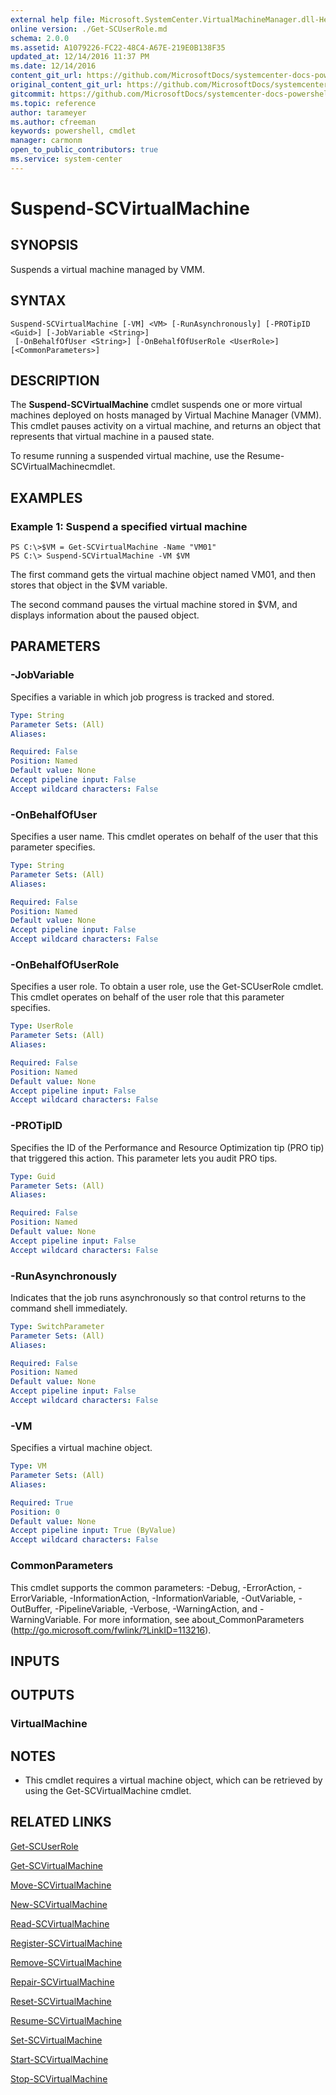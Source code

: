 ```yaml
---
external help file: Microsoft.SystemCenter.VirtualMachineManager.dll-Help.xml
online version: ./Get-SCUserRole.md
schema: 2.0.0
ms.assetid: A1079226-FC22-48C4-A67E-219E0B138F35
updated_at: 12/14/2016 11:37 PM
ms.date: 12/14/2016
content_git_url: https://github.com/MicrosoftDocs/systemcenter-docs-powershell/blob/master/systemcenter-cmdlets/SystemCenter2016/VirtualMachineManager/v1/Suspend-SCVirtualMachine.md
original_content_git_url: https://github.com/MicrosoftDocs/systemcenter-docs-powershell/blob/master/systemcenter-cmdlets/SystemCenter2016/VirtualMachineManager/v1/Suspend-SCVirtualMachine.md
gitcommit: https://github.com/MicrosoftDocs/systemcenter-docs-powershell/blob/ddd0fefc9adaabb9394eb6c21b33370913d1830d/systemcenter-cmdlets/SystemCenter2016/VirtualMachineManager/v1/Suspend-SCVirtualMachine.md
ms.topic: reference
author: tarameyer
ms.author: cfreeman
keywords: powershell, cmdlet
manager: carmonm
open_to_public_contributors: true
ms.service: system-center
---
```


# Suspend-SCVirtualMachine

## SYNOPSIS
Suspends a virtual machine managed by VMM.

## SYNTAX

```
Suspend-SCVirtualMachine [-VM] <VM> [-RunAsynchronously] [-PROTipID <Guid>] [-JobVariable <String>]
 [-OnBehalfOfUser <String>] [-OnBehalfOfUserRole <UserRole>] [<CommonParameters>]
```

## DESCRIPTION
The **Suspend-SCVirtualMachine** cmdlet suspends one or more virtual machines deployed on hosts managed by Virtual Machine Manager (VMM).
This cmdlet pauses activity on a virtual machine, and returns an object that represents that virtual machine in a paused state.

To resume running a suspended virtual machine, use the Resume-SCVirtualMachinecmdlet.

## EXAMPLES

### Example 1: Suspend a specified virtual machine
```
PS C:\>$VM = Get-SCVirtualMachine -Name "VM01"
PS C:\> Suspend-SCVirtualMachine -VM $VM
```

The first command gets the virtual machine object named VM01, and then stores that object in the $VM variable.

The second command pauses the virtual machine stored in $VM, and displays information about the paused object.

## PARAMETERS

### -JobVariable
Specifies a variable in which job progress is tracked and stored.

```yaml
Type: String
Parameter Sets: (All)
Aliases: 

Required: False
Position: Named
Default value: None
Accept pipeline input: False
Accept wildcard characters: False
```

### -OnBehalfOfUser
Specifies a user name.
This cmdlet operates on behalf of the user that this parameter specifies.

```yaml
Type: String
Parameter Sets: (All)
Aliases: 

Required: False
Position: Named
Default value: None
Accept pipeline input: False
Accept wildcard characters: False
```

### -OnBehalfOfUserRole
Specifies a user role.
To obtain a user role, use the Get-SCUserRole cmdlet.
This cmdlet operates on behalf of the user role that this parameter specifies.

```yaml
Type: UserRole
Parameter Sets: (All)
Aliases: 

Required: False
Position: Named
Default value: None
Accept pipeline input: False
Accept wildcard characters: False
```

### -PROTipID
Specifies the ID of the Performance and Resource Optimization tip (PRO tip) that triggered this action.
This parameter lets you audit PRO tips.

```yaml
Type: Guid
Parameter Sets: (All)
Aliases: 

Required: False
Position: Named
Default value: None
Accept pipeline input: False
Accept wildcard characters: False
```

### -RunAsynchronously
Indicates that the job runs asynchronously so that control returns to the command shell immediately.

```yaml
Type: SwitchParameter
Parameter Sets: (All)
Aliases: 

Required: False
Position: Named
Default value: None
Accept pipeline input: False
Accept wildcard characters: False
```

### -VM
Specifies a virtual machine object.

```yaml
Type: VM
Parameter Sets: (All)
Aliases: 

Required: True
Position: 0
Default value: None
Accept pipeline input: True (ByValue)
Accept wildcard characters: False
```

### CommonParameters
This cmdlet supports the common parameters: -Debug, -ErrorAction, -ErrorVariable, -InformationAction, -InformationVariable, -OutVariable, -OutBuffer, -PipelineVariable, -Verbose, -WarningAction, and -WarningVariable. For more information, see about_CommonParameters (http://go.microsoft.com/fwlink/?LinkID=113216).

## INPUTS

## OUTPUTS

### VirtualMachine

## NOTES
* This cmdlet requires a virtual machine object, which can be retrieved by using the Get-SCVirtualMachine cmdlet.

## RELATED LINKS

[Get-SCUserRole](xref:SystemCenter2016/VirtualMachineManager/v1/Get-SCUserRole.md)

[Get-SCVirtualMachine](xref:SystemCenter2016/VirtualMachineManager/v1/Get-SCVirtualMachine.md)

[Move-SCVirtualMachine](xref:SystemCenter2016/VirtualMachineManager/v1/Move-SCVirtualMachine.md)

[New-SCVirtualMachine](xref:SystemCenter2016/VirtualMachineManager/v1/New-SCVirtualMachine.md)

[Read-SCVirtualMachine](xref:SystemCenter2016/VirtualMachineManager/v1/Read-SCVirtualMachine.md)

[Register-SCVirtualMachine](xref:SystemCenter2016/VirtualMachineManager/v1/Register-SCVirtualMachine.md)

[Remove-SCVirtualMachine](xref:SystemCenter2016/VirtualMachineManager/v1/Remove-SCVirtualMachine.md)

[Repair-SCVirtualMachine](xref:SystemCenter2016/VirtualMachineManager/v1/Repair-SCVirtualMachine.md)

[Reset-SCVirtualMachine](xref:SystemCenter2016/VirtualMachineManager/v1/Reset-SCVirtualMachine.md)

[Resume-SCVirtualMachine](xref:SystemCenter2016/VirtualMachineManager/v1/Resume-SCVirtualMachine.md)

[Set-SCVirtualMachine](xref:SystemCenter2016/VirtualMachineManager/v1/Set-SCVirtualMachine.md)

[Start-SCVirtualMachine](xref:SystemCenter2016/VirtualMachineManager/v1/Start-SCVirtualMachine.md)

[Stop-SCVirtualMachine](xref:SystemCenter2016/VirtualMachineManager/v1/Stop-SCVirtualMachine.md)

